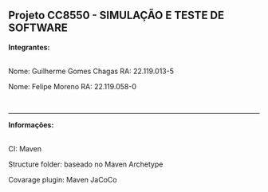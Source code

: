 <h2>Projeto CC8550 - SIMULAÇÃO E TESTE DE SOFTWARE</h2>
<b>Integrantes: </b>
<br><br>
    <p>Nome: Guilherme Gomes Chagas RA: 22.119.013-5</p>
    <p>Nome: Felipe Moreno RA: 22.119.058-0</p>
<br>
<hr>
<b>Informações: </b>
<br><br>
  <p>CI: Maven</p>
  <p>Structure folder: baseado no Maven Archetype</p>
  <p>Covarage plugin: Maven JaCoCo</p>
